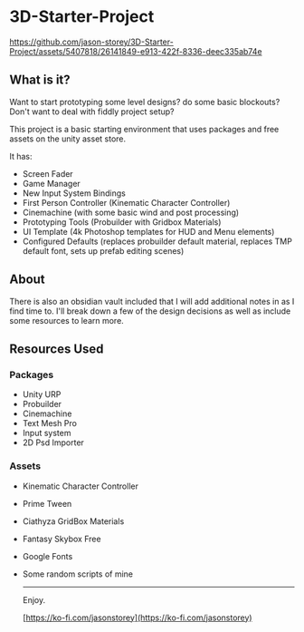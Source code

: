 # 3D-Starter-Project


https://github.com/jason-storey/3D-Starter-Project/assets/5407818/26141849-e913-422f-8336-deec335ab74e


## What is it?
Want to start prototyping some level designs? do some basic blockouts? 
Don't want to deal with fiddly project setup? 

This project is a basic starting environment that uses packages and free assets 
on the unity asset store. 

It has:

 - Screen Fader
 - Game Manager
 - New Input System Bindings
 - First Person Controller (Kinematic Character Controller)
 - Cinemachine (with some basic wind and post processing)
 - Prototyping Tools (Probuilder with Gridbox Materials)
 - UI Template (4k Photoshop templates for HUD and Menu elements)
 - Configured Defaults (replaces probuilder default material, replaces TMP default font, sets up prefab editing scenes)

 ## About

 There is also an obsidian vault included that I will add additional notes in as I find time to. I'll break down a few of the design decisions as well as 
 include some resources to learn more. 

 ## Resources Used

 ### Packages
 - Unity URP
 - Probuilder
 - Cinemachine
 - Text Mesh Pro
 - Input system
 - 2D Psd Importer
 
 ### Assets
 - Kinematic Character Controller
 - Prime Tween
 - Ciathyza GridBox Materials
 - Fantasy Skybox Free
 - Google Fonts
 - Some random scripts of mine

   ---
   Enjoy.

   [https://ko-fi.com/jasonstorey](https://ko-fi.com/jasonstorey)

